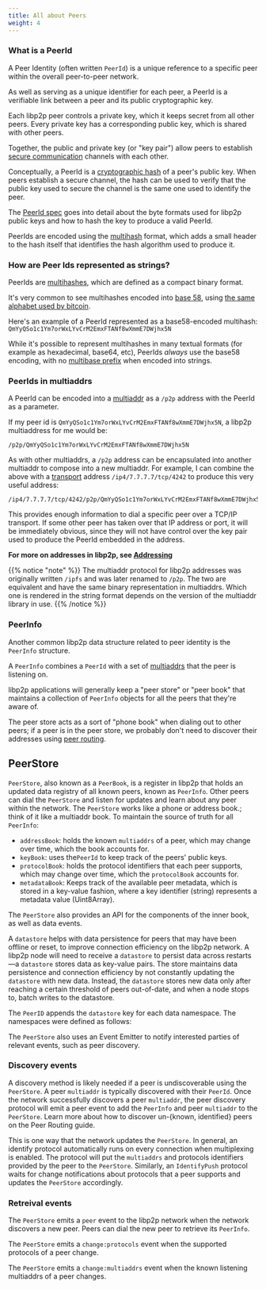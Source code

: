 ```yaml
---
title: All about Peers
weight: 4
---
```


### What is a PeerId

A Peer Identity (often written `PeerId`) is a unique reference to a specific
peer within the overall peer-to-peer network.

As well as serving as a unique identifier for each peer, a PeerId is a
verifiable link between a peer and its public cryptographic key.

Each libp2p peer controls a private key, which it keeps secret from all other
peers. Every private key has a corresponding public key, which is shared with
other peers.

Together, the public and private key (or "key pair") allow peers to establish
[secure communication](/concepts/secure-comms/) channels with each other.

Conceptually, a PeerId is a [cryptographic hash][wiki_hash_function] of a peer's
public key. When peers establish a secure channel, the hash can be used to
verify that the public key used to secure the channel is the same one used
to identify the peer.

The [PeerId spec][spec_peerid] goes into detail about the byte formats used
for libp2p public keys and how to hash the key to produce a valid PeerId.

PeerIds are encoded using the [multihash][definition_multihash] format, which
adds a small header to the hash itself that identifies the hash algorithm used
to produce it.

### How are Peer Ids represented as strings?

PeerIds are [multihashes][definition_multihash], which are defined as a
compact binary format.

It's very common to see multihashes encoded into
[base 58][wiki_base58], using
[the same alphabet used by bitcoin](https://en.bitcoinwiki.org/wiki/Base58#Alphabet_Base58).

Here's an example of a PeerId represented as a base58-encoded multihash:
`QmYyQSo1c1Ym7orWxLYvCrM2EmxFTANf8wXmmE7DWjhx5N`

While it's possible to represent multihashes in many textual formats
(for example as hexadecimal, base64, etc), PeerIds *always* use the base58
encoding, with no [multibase prefix](https://github.com/multiformats/multibase)
when encoded into strings.

### PeerIds in multiaddrs

A PeerId can be encoded into a [multiaddr][definition_multiaddr] as a `/p2p`
address with the PeerId as a parameter.

If my peer id is `QmYyQSo1c1Ym7orWxLYvCrM2EmxFTANf8wXmmE7DWjhx5N`, a
libp2p multiaddress for me would be:

```
/p2p/QmYyQSo1c1Ym7orWxLYvCrM2EmxFTANf8wXmmE7DWjhx5N
```

As with other multiaddrs, a `/p2p` address can be encapsulated into
another multiaddr to compose into a new multiaddr. For example, I can combine
the above with a [transport](/concepts/transport/) address
`/ip4/7.7.7.7/tcp/4242` to produce this very useful address:

```
/ip4/7.7.7.7/tcp/4242/p2p/QmYyQSo1c1Ym7orWxLYvCrM2EmxFTANf8wXmmE7DWjhx5N
```

This provides enough information to dial a specific peer over a TCP/IP
transport. If some other peer has taken over that IP address or port, it will be
immediately obvious, since they will not have control over the key pair used to
produce the PeerId embedded in the address.

**For more on addresses in libp2p, see [Addressing](/concepts/addressing/)**

{{% notice "note" %}}
The multiaddr protocol for libp2p addresses was originally written `/ipfs`
and was later renamed to `/p2p`.
The two are equivalent and have the same binary
representation in multiaddrs. Which one is rendered in the string format
depends on the version of the multiaddr library in use.
{{% /notice %}}

### PeerInfo

Another common libp2p data structure related to peer identity is the `PeerInfo`
structure.

A `PeerInfo` combines a `PeerId` with a set of [multiaddrs][definition_multiaddr]
that the peer is listening on.

libp2p applications will generally keep a "peer store" or "peer book" that
maintains a collection of `PeerInfo` objects for all the peers that they're
aware of.

The peer store acts as a sort of "phone book" when dialing out to
other peers; if a peer is in the peer store, we probably don't need to discover
their addresses using [peer routing](/concepts/peer-routing/).

[wiki_hash_function]: https://en.wikipedia.org/wiki/Cryptographic_hash_function
[wiki_base58]: https://en.wikipedia.org/wiki/Base58

[definition_multiaddr]: /reference/glossary/#multiaddr
[definition_multihash]: /reference/glossary/#multihash

[spec_peerid]: https://github.com/libp2p/specs/blob/master/peer-ids/peer-ids.md

## PeerStore

`PeerStore`, also known as a `PeerBook`, is a register in libp2p that holds an updated data registry of all known peers, known as `PeerInfo`. Other peers can dial the `PeerStore` and listen for updates and learn about
any peer within the network. The `PeerStore` works like a phone or address book.; think of it like a multiaddr book. To maintain the source of truth for all `PeerInfo`:

- `addressBook`: holds the known `multiaddrs` of a peer, which may change over time, which the book accounts for.
- `keyBook`: uses  the`PeerId` to keep track of the peers' public keys.
- `protocolBook`: holds the protocol identifiers that each peer supports, which may change over time, which the `protocolBook` accounts for.
- `metadataBook`: Keeps track of the available peer metadata, which is stored in a key-value fashion, where a key identifier (string) represents a metadata value (Uint8Array).

The `PeerStore` also provides an API for the components of the inner book, as well as data events.

A `datastore` helps with data persistence for peers that may have been offline or reset, to improve connection efficiency on the libp2p network. A libp2p node will need to receive a `datastore` to persist data across restarts—a `datastore` stores data as key-value pairs. The store maintains data persistence and connection efficiency by not constantly updating the `datastore` with new data. Instead, the `datastore` stores new data only after reaching a certain threshold of peers out-of-date, and when a node stops to, batch writes to the datastore.

The `PeerID` appends the `datastore` key for each data namespace. The namespaces were defined as follows:

The `PeerStore` also uses an Event Emitter to notify interested parties of relevant events, such as peer discovery.

### Discovery events

A discovery method is likely needed if a peer is undiscoverable using the `PeerStore`. A peer `multiaddr` is typically discovered with their `PeerId`. Once the network successfully discovers a peer `multiaddr`, the peer discovery protocol will emit a peer event to add the `PeerInfo` and peer `multiaddr`  to the `PeerStore`. Learn more about how to discover un-{known, identified} peers on the Peer Routing guide. 

This is one way that the network updates the `PeerStore`. In general, an identify protocol automatically runs on every connection when multiplexing is enabled. The protocol will put the `multiaddrs` and protocols identifiers provided by the peer to the `PeerStore`. Similarly, an `IdentifyPush` protocol waits for change notifications about protocols that a peer supports and updates the `PeerStore` accordingly.

### Retreival events

The `PeerStore` emits a `peer` event to the libp2p network when the network discovers a new peer. Peers can dial the new peer to retrieve its `PeerInfo`.

The `PeerStore` emits a `change:protocols` event when the supported protocols of a peer change.

The `PeerStore` emits a `change:multiaddrs` event when the known listening multiaddrs of a peer changes.
